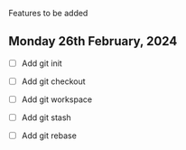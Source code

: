 Features to be added

## Monday 26th February, 2024

 - [ ] Add git init
 - [ ] Add git checkout
 - [ ] Add git workspace
 - [ ] Add git stash
 - [ ] Add git rebase



